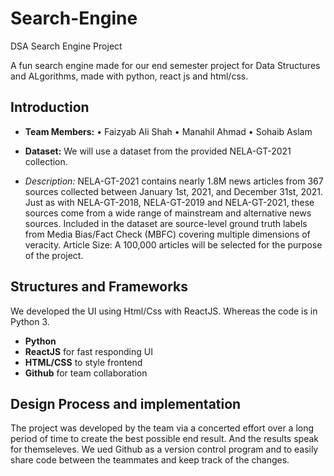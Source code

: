 # Search-Engine
DSA Search Engine Project

A fun search engine made for our end semester project for Data Structures and ALgorithms, made with python, react js and html/css.

## Introduction
*  **Team Members:**
•	Faizyab Ali Shah
•	Manahil Ahmad 
•	Sohaib Aslam

*  **Dataset:**
We will use a dataset from the provided NELA-GT-2021 collection. 
* *Description:*
NELA-GT-2021 contains nearly 1.8M news articles from 367 sources collected between January 1st, 2021, and December 31st, 2021. Just as with NELA-GT-2018, NELA-GT-2019 and NELA-GT-2021, these sources come from a wide range of mainstream and alternative news sources. Included in the dataset are source-level ground truth labels from Media Bias/Fact Check (MBFC) covering multiple dimensions of veracity.
Article Size: A 100,000 articles will be selected for the purpose of the project.


## Structures and Frameworks
We developed the UI using Html/Css with ReactJS. Whereas the code is in Python 3.

*    **Python** 
*    **ReactJS** for fast responding UI
*    **HTML/CSS** to style frontend
*    **Github** for team collaboration

## Design Process and implementation
The project was developed by the team via a concerted effort over a long period of time to create the best possible end result. And the results speak for themseleves. We ued Github as a version
control program and to easily share code between the teammates and keep track of the changes.